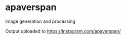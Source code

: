 # apaverspan
Image generation and processing

Output uploaded to <https://instagram.com/apaverspan/>
